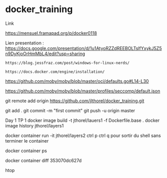 # docker_training
Link

https://mensuel.framapad.org/p/docker0118


Lien presentation :
    https://docs.google.com/presentation/d/1u1AtyoRZZdREEBOLTslfYxykJ5Z5n9DyKjoOrHmMbL4/edit?usp=sharing
    
    
    https://blog.jessfraz.com/post/windows-for-linux-nerds/
    
    https://docs.docker.com/engine/installation/

   https://github.com/moby/moby/blob/master/oci/defaults.go#L14-L30

https://github.com/moby/moby/blob/master/profiles/seccomp/default.json





git remote add origin https://github.com/jlthorel/docker_training.git
    


    
git add  .
git commit -m "first commit"
git push -u origin master


Day 1
TP 1
docker image build -t jthorel/lauers1 -f Dockerfile.base .
docker image history jthorel/layers1

docker container run -it jthorel/layers2
ctrl p ctrl q  pour sortir du shell sans terminer le container

docker container ps

docker container diff 353070dc627d

htop
